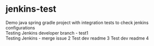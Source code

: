 # jenkins-test
Demo java spring gradle project with integration tests to check jenkins configurations  
Testing Jenkins developer branch - test1    
Testing Jenkins - merge issue 2 
Test dev readme 3 
Test dev readme 4
